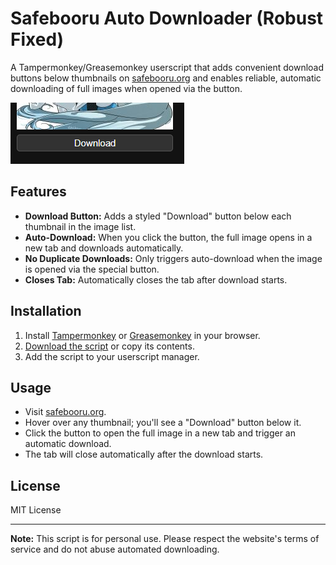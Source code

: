 # Safebooru Auto Downloader (Robust Fixed)

A Tampermonkey/Greasemonkey userscript that adds convenient download buttons below thumbnails on [safebooru.org](https://safebooru.org) and enables reliable, automatic downloading of full images when opened via the button.

![Description of image](SS1.png)

## Features

- **Download Button:** Adds a styled "Download" button below each thumbnail in the image list.
- **Auto-Download:** When you click the button, the full image opens in a new tab and downloads automatically.
- **No Duplicate Downloads:** Only triggers auto-download when the image is opened via the special button.
- **Closes Tab:** Automatically closes the tab after download starts.

## Installation

1. Install [Tampermonkey](https://www.tampermonkey.net/) or [Greasemonkey](https://www.greasespot.net/) in your browser.
2. [Download the script](./Safebooru%20Auto%20Downloader%20(Robust%20Fixed)-2.0.user.js) or copy its contents.
3. Add the script to your userscript manager.

## Usage

- Visit [safebooru.org](https://safebooru.org).
- Hover over any thumbnail; you'll see a "Download" button below it.
- Click the button to open the full image in a new tab and trigger an automatic download.
- The tab will close automatically after the download starts.


## License

MIT License

---

**Note:** This script is for personal use. Please respect the website's terms of service and do not abuse automated downloading.